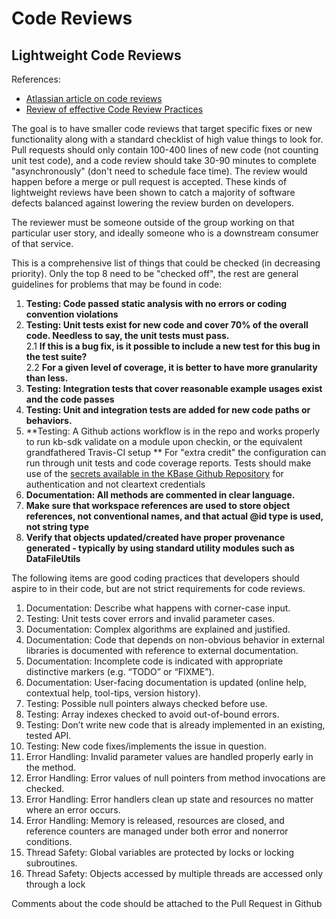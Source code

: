 # Code Reviews #

## Lightweight Code Reviews ##

References:
* [Atlassian article on code reviews](https://www.atlassian.com/agile/code-reviews)
* [Review of effective Code Review Practices](http://www.ibm.com/developerworks/rational/library/11-proven-practices-for-peer-review/)

The goal is to have smaller code reviews that target specific fixes or new functionality along with a standard checklist of high value things to look for. Pull requests should only contain 100-400 lines of new code (not counting unit test code), and a code review should take 30-90 minutes to complete "asynchronously" (don't need to schedule face time). The review would happen before a merge or pull request is accepted. These kinds of lightweight reviews have been shown to catch a majority of software defects balanced against lowering the review burden on developers.

The reviewer must be someone outside of the group working on that particular user story, and ideally someone who is a downstream consumer of that service.

This is a comprehensive list of things that could be checked (in decreasing priority). Only the top 8 need to be "checked off", the rest are general guidelines for problems that may be found in code:

1. **Testing: Code passed static analysis with no errors or coding convention violations**
2. **Testing: Unit tests exist for new code and cover 70% of the overall code. Needless to say, the unit tests must pass.**  
2.1 **If this is a bug fix, is it possible to include a new test for this bug in the test suite?**  
2.2 **For a given level of coverage, it is better to have more granularity than less.**  
3. **Testing: Integration tests that cover reasonable example usages exist and the code passes**
4. **Testing: Unit and integration tests are added for new code paths or behaviors.**
5. **Testing: A Github actions workflow is in the repo and works properly to run kb-sdk validate on a module upon checkin, or the equivalent grandfathered Travis-CI setup ** For "extra credit" the configuration can run through unit tests and code coverage reports. Tests should make use of the [secrets available in the KBase Github Repository](https://github.com/organizations/kbase/settings/secrets/actions) for authentication  and not cleartext credentials
5. **Documentation: All methods are commented in clear language.**
5. **Make sure that workspace references are used to store object references, not conventional names, and that actual @id type is used, not string type**
5. **Verify that objects updated/created have proper provenance generated - typically by using standard utility modules such as DataFileUtils**



The following items are good coding practices that developers should aspire to in their code, but are not strict requirements for code reviews.

1. Documentation: Describe what happens with corner-case input.
2. Testing: Unit tests cover errors and invalid parameter cases.
3. Documentation: Complex algorithms are explained and justified.
4. Documentation: Code that depends on non-obvious behavior in external libraries is documented with reference to external documentation.
5. Documentation: Incomplete code is indicated with appropriate distinctive markers (e.g. “TODO” or “FIXME”).
6. Documentation: User-facing documentation is updated (online help, contextual help, tool-tips, version history).
7. Testing: Possible null pointers always checked before use.
8. Testing: Array indexes checked to avoid out-of-bound errors.
9. Testing: Don’t write new code that is already implemented in an existing, tested API.
10. Testing: New code fixes/implements the issue in question.
11. Error Handling: Invalid parameter values are handled properly early in the method.
12. Error Handling: Error values of null pointers from method invocations are checked.
13. Error Handling: Error handlers clean up state and resources no matter where an error occurs.
14. Error Handling: Memory is released, resources are closed, and reference counters are managed under both error and nonerror conditions.
15. Thread Safety: Global variables are protected by locks or locking subroutines.
16. Thread Safety: Objects accessed by multiple threads are accessed only through a lock

Comments about the code should be attached to the Pull Request in Github
